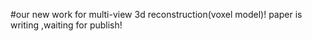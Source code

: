 #our new work for multi-view 3d reconstruction(voxel model)! paper is writing ,waiting for publish!


